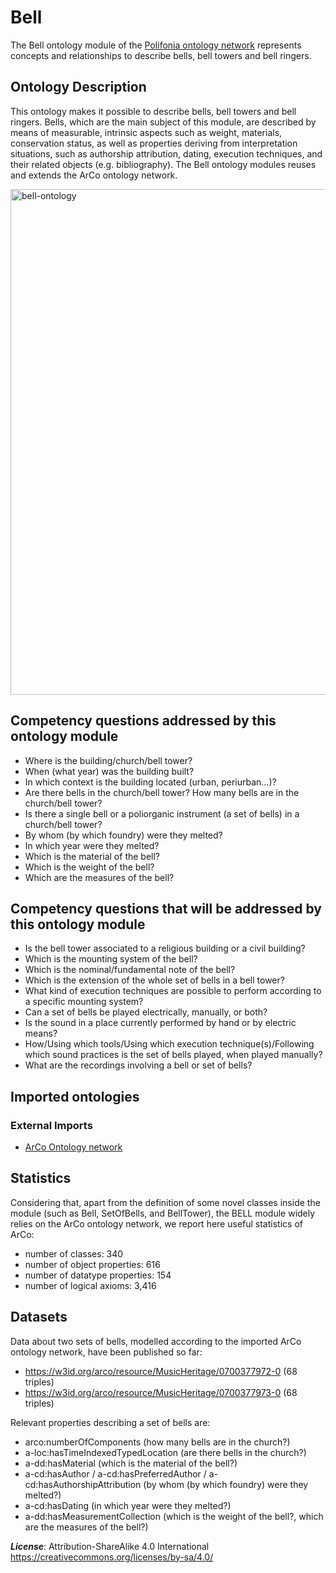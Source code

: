 # Bell
The Bell ontology module of the [Polifonia ontology network](https://github.com/polifonia-project/ontology-network) represents concepts and relationships to describe bells, bell towers and bell ringers.

## Ontology Description

This ontology makes it possible to describe bells, bell towers and bell ringers.
Bells, which are the main subject of this module, are described by means of measurable, intrinsic aspects such as weight, materials, conservation status, as well as properties deriving from interpretation situations, such as authorship attribution, dating, execution techniques, and their related objects (e.g. bibliography).
The Bell ontology modules reuses and extends the ArCo ontology network.

<img width="809" alt="bell-ontology" src="https://user-images.githubusercontent.com/36740200/211186880-37d4c9ec-877e-44ad-bd77-a1e5863d54bb.png">


## Competency questions addressed by this ontology module
- Where is the building/church/bell tower?
- When (what year) was the building built?
- In which context is the building located (urban, periurban...)?
- Are there bells in the church/bell tower? How many bells are in the church/bell tower?
- Is there a single bell or a poliorganic instrument (a set of bells) in a church/bell tower?
- By whom (by which foundry) were they melted?
- In which year were they melted?
- Which is the material of the bell?
- Which is the weight of the bell?
- Which are the measures of the bell?

## Competency questions that will be addressed by this ontology module
- Is the bell tower associated to a religious building or a civil building?
- Which is the mounting system of the bell?
- Which is the nominal/fundamental note of the bell?
- Which is the extension of the whole set of bells in a bell tower?
- What kind of execution techniques are possible to perform according to a specific mounting system?
- Can a set of bells be played electrically, manually, or both?
- Is the sound in a place currently performed by hand or by electric means?
- How/Using which tools/Using which execution technique(s)/Following which sound practices is the set of bells played, when played manually?
- What are the recordings involving a bell or set of bells?

## Imported ontologies

### External Imports
- [ArCo Ontology network](https://w3id.org/arco/ontology/arco)


## Statistics
Considering that, apart from the definition of some novel classes inside the module (such as Bell, SetOfBells, and BellTower), the BELL module widely relies on the ArCo ontology network, we report here useful statistics of ArCo: 
- number of classes: 340 
- number of object properties: 616
- number of datatype properties: 154
- number of logical axioms: 3,416

## Datasets
Data about two sets of bells, modelled according to the imported ArCo ontology network, have been published so far:
- https://w3id.org/arco/resource/MusicHeritage/0700377972-0 (68 triples)
- https://w3id.org/arco/resource/MusicHeritage/0700377973-0 (68 triples)

Relevant properties describing a set of bells are:
- arco:numberOfComponents (how many bells are in the church?)
- a-loc:hasTimeIndexedTypedLocation (are there bells in the church?)
- a-dd:hasMaterial (which is the material of the bell?)
- a-cd:hasAuthor / a-cd:hasPreferredAuthor / a-cd:hasAuthorshipAttribution (by whom (by which foundry) were they melted?)
- a-cd:hasDating (in which year were they melted?)
- a-dd:hasMeasurementCollection (which is the weight of the bell?, which are the measures of the bell?)

***License***: Attribution-ShareAlike 4.0 International https://creativecommons.org/licenses/by-sa/4.0/
